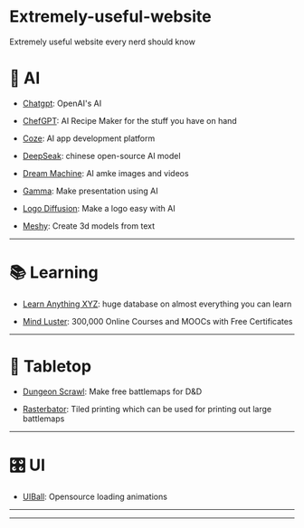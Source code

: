 # Extremely-useful-website
Extremely useful website every nerd should know 

# 🤖 AI

- [Chatgpt](https://chatgpt.com/): OpenAI's AI

- [ChefGPT](https://www.chefgpt.xyz/): AI Recipe Maker for the stuff you have on hand

- [Coze](https://www.coze.com/): AI app development platform

- [DeepSeak](https://www.deepseek.com/): chinese open-source AI model

- [Dream Machine](https://lumalabs.ai/dream-machine): AI amke images and videos

- [Gamma](https://gamma.app/): Make presentation using AI

- [Logo Diffusion](https://logodiffusion.com/): Make a logo easy with AI

- [Meshy](https://www.meshy.ai/): Create 3d models from text

---

# 📚 Learning

- [Learn Anything XYZ](https://learn-anything.xyz/): huge database on almost everything you can learn

- [Mind Luster](https://www.mindluster.com/): 300,000 Online Courses and MOOCs with Free Certificates 

---

# 🐉 Tabletop

- [Dungeon Scrawl](https://www.dungeonscrawl.com/): Make free battlemaps for D&D

- [Rasterbator](https://posterizer.online/rasterbator/): Tiled printing which can be used for printing out large battlemaps

---

# 🎛️ UI

- [UIBall](https://uiball.com/): Opensource loading animations 

---


---

